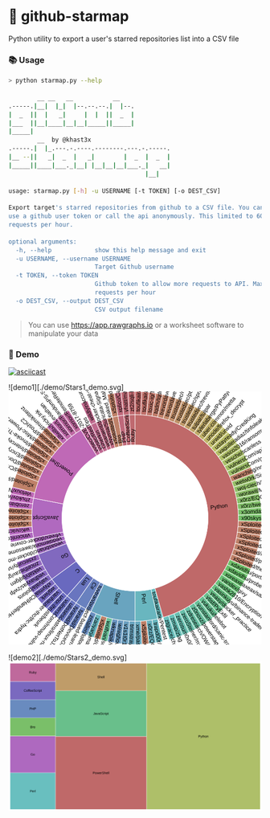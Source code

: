 #  :star2: github-starmap
Python utility to export a user's starred repositories list into a CSV file

### :books: Usage

```bash
> python starmap.py --help

        __ __   __           __
.-----.|__|  |_|  |--.--.--.|  |--.
|  _  ||  |   _|     |  |  ||  _  |
|___  ||__|____|__|__|_____||_____|
|_____|
        __  by @khast3x
.-----.|  |_.---.-.----.--------.---.-.-----.
|__ --||   _|  _  |   _|        |  _  |  _  |
|_____||____|___._|__| |__|__|__|___._|   __|
                                      |__|

usage: starmap.py [-h] -u USERNAME [-t TOKEN] [-o DEST_CSV]

Export target's starred repositories from github to a CSV file. You can either
use a github user token or call the api anonymously. This limited to 60
requests per hour.

optional arguments:
  -h, --help            show this help message and exit
  -u USERNAME, --username USERNAME
                        Target Github username
  -t TOKEN, --token TOKEN
                        Github token to allow more requests to API. Max is 60
                        requests per hour
  -o DEST_CSV, --output DEST_CSV
                        CSV output filename

```
> You can use https://app.rawgraphs.io or a worksheet software to manipulate your data

### :movie_camera: Demo

[![asciicast](https://asciinema.org/a/179526.png)](https://asciinema.org/a/179526)

![demo1][./demo/Stars1_demo.svg]
<img src="./demo/Stars1_demo.svg">

![demo2][./demo/Stars2_demo.svg]
<img src="./demo/Stars2_demo.svg">
